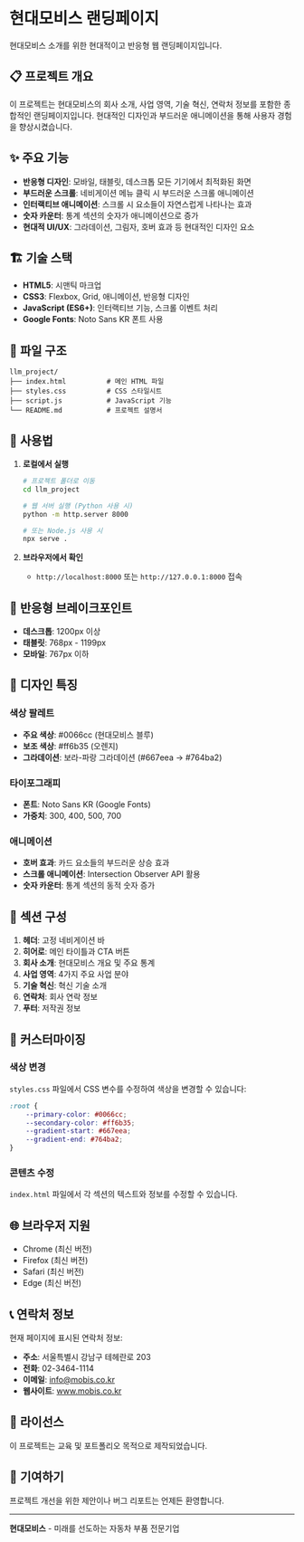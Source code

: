 # 현대모비스 랜딩페이지

현대모비스 소개를 위한 현대적이고 반응형 웹 랜딩페이지입니다.

## 📋 프로젝트 개요

이 프로젝트는 현대모비스의 회사 소개, 사업 영역, 기술 혁신, 연락처 정보를 포함한 종합적인 랜딩페이지입니다. 현대적인 디자인과 부드러운 애니메이션을 통해 사용자 경험을 향상시켰습니다.

## ✨ 주요 기능

- **반응형 디자인**: 모바일, 태블릿, 데스크톱 모든 기기에서 최적화된 화면
- **부드러운 스크롤**: 네비게이션 메뉴 클릭 시 부드러운 스크롤 애니메이션
- **인터랙티브 애니메이션**: 스크롤 시 요소들이 자연스럽게 나타나는 효과
- **숫자 카운터**: 통계 섹션의 숫자가 애니메이션으로 증가
- **현대적 UI/UX**: 그라데이션, 그림자, 호버 효과 등 현대적인 디자인 요소

## 🏗️ 기술 스택

- **HTML5**: 시맨틱 마크업
- **CSS3**: Flexbox, Grid, 애니메이션, 반응형 디자인
- **JavaScript (ES6+)**: 인터랙티브 기능, 스크롤 이벤트 처리
- **Google Fonts**: Noto Sans KR 폰트 사용

## 📁 파일 구조

```
llm_project/
├── index.html          # 메인 HTML 파일
├── styles.css          # CSS 스타일시트
├── script.js           # JavaScript 기능
└── README.md           # 프로젝트 설명서
```

## 🚀 사용법

1. **로컬에서 실행**
   ```bash
   # 프로젝트 폴더로 이동
   cd llm_project
   
   # 웹 서버 실행 (Python 사용 시)
   python -m http.server 8000
   
   # 또는 Node.js 사용 시
   npx serve .
   ```

2. **브라우저에서 확인**
   - `http://localhost:8000` 또는 `http://127.0.0.1:8000` 접속

## 📱 반응형 브레이크포인트

- **데스크톱**: 1200px 이상
- **태블릿**: 768px - 1199px
- **모바일**: 767px 이하

## 🎨 디자인 특징

### 색상 팔레트
- **주요 색상**: #0066cc (현대모비스 블루)
- **보조 색상**: #ff6b35 (오렌지)
- **그라데이션**: 보라-파랑 그라데이션 (#667eea → #764ba2)

### 타이포그래피
- **폰트**: Noto Sans KR (Google Fonts)
- **가중치**: 300, 400, 500, 700

### 애니메이션
- **호버 효과**: 카드 요소들의 부드러운 상승 효과
- **스크롤 애니메이션**: Intersection Observer API 활용
- **숫자 카운터**: 통계 섹션의 동적 숫자 증가

## 📄 섹션 구성

1. **헤더**: 고정 네비게이션 바
2. **히어로**: 메인 타이틀과 CTA 버튼
3. **회사 소개**: 현대모비스 개요 및 주요 통계
4. **사업 영역**: 4가지 주요 사업 분야
5. **기술 혁신**: 혁신 기술 소개
6. **연락처**: 회사 연락 정보
7. **푸터**: 저작권 정보

## 🔧 커스터마이징

### 색상 변경
`styles.css` 파일에서 CSS 변수를 수정하여 색상을 변경할 수 있습니다:

```css
:root {
    --primary-color: #0066cc;
    --secondary-color: #ff6b35;
    --gradient-start: #667eea;
    --gradient-end: #764ba2;
}
```

### 콘텐츠 수정
`index.html` 파일에서 각 섹션의 텍스트와 정보를 수정할 수 있습니다.

## 🌐 브라우저 지원

- Chrome (최신 버전)
- Firefox (최신 버전)
- Safari (최신 버전)
- Edge (최신 버전)

## 📞 연락처 정보

현재 페이지에 표시된 연락처 정보:
- **주소**: 서울특별시 강남구 테헤란로 203
- **전화**: 02-3464-1114
- **이메일**: info@mobis.co.kr
- **웹사이트**: www.mobis.co.kr

## 📝 라이선스

이 프로젝트는 교육 및 포트폴리오 목적으로 제작되었습니다.

## 🤝 기여하기

프로젝트 개선을 위한 제안이나 버그 리포트는 언제든 환영합니다.

---

**현대모비스** - 미래를 선도하는 자동차 부품 전문기업  